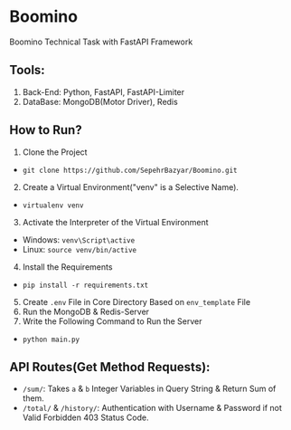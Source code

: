 # Boomino
Boomino Technical Task with FastAPI Framework

## Tools:
1. Back-End: Python, FastAPI, FastAPI-Limiter
2. DataBase: MongoDB(Motor Driver), Redis

## How to Run?
1. Clone the Project
* `git clone https://github.com/SepehrBazyar/Boomino.git`
2. Create a Virtual Environment("venv" is a Selective Name).
* `virtualenv venv`
3. Activate the Interpreter of the Virtual Environment
* Windows: `venv\Script\active`
* Linux: `source venv/bin/active`
4. Install the Requirements
* `pip install -r requirements.txt`
5. Create `.env` File in Core Directory Based on `env_template` File
6. Run the MongoDB & Redis-Server
7. Write the Following Command to Run the Server
* `python main.py`

## API Routes(Get Method Requests):
* `/sum/`: Takes `a` & `b` Integer Variables in Query String & Return Sum of them.
* `/total/` & `/history/`: Authentication with Username & Password if not Valid Forbidden 403 Status Code.
